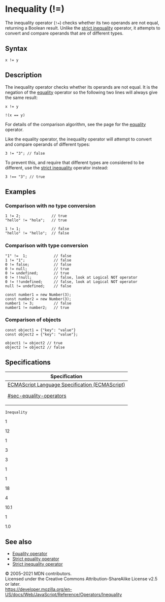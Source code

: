 # Inequality (!=)

The inequality operator (`!=`) checks whether its two operands are not equal, returning a Boolean result. Unlike the [strict inequality](strict_inequality) operator, it attempts to convert and compare operands that are of different types.

## Syntax

    x != y

## Description

The inequality operator checks whether its operands are not equal. It is the negation of the [equality](equality) operator so the following two lines will always give the same result:

    x != y

    !(x == y)

For details of the comparison algorithm, see the page for the [equality](equality) operator.

Like the equality operator, the inequality operator will attempt to convert and compare operands of different types:

    3 != "3"; // false

To prevent this, and require that different types are considered to be different, use the [strict inequality](strict_inequality) operator instead:

    3 !== "3"; // true

## Examples

### Comparison with no type conversion

    1 != 2;              // true
    "hello" != "hola";   // true

    1 != 1;              // false
    "hello" != "hello";  // false

### Comparison with type conversion

    "1" !=  1;            // false
    1 != "1";             // false
    0 != false;           // false
    0 != null;            // true
    0 != undefined;       // true
    0 != !!null;          // false, look at Logical NOT operator
    0 != !!undefined;     // false, look at Logical NOT operator
    null != undefined;    // false

    const number1 = new Number(3);
    const number2 = new Number(3);
    number1 != 3;         // false
    number1 != number2;   // true

### Comparison of objects

    const object1 = {"key": "value"}
    const object2 = {"key": "value"};

    object1 != object2 // true
    object2 != object2 // false

## Specifications

<table><thead><tr class="header"><th>Specification</th></tr></thead><tbody><tr class="odd"><td><a href="https://tc39.es/ecma262/#sec-equality-operators">ECMAScript Language Specification (ECMAScript) 
<br/>

<span class="small">#sec-equality-operators</span></a></td></tr></tbody></table>

`Inequality`

1

12

1

3

3

1

1

18

4

10.1

1

1.0

## See also

- [Equality operator](equality)
- [Strict equality operator](strict_equality)
- [Strict inequality operator](strict_inequality)

© 2005–2021 MDN contributors.  
Licensed under the Creative Commons Attribution-ShareAlike License v2.5 or later.  
<a href="https://developer.mozilla.org/en-US/docs/Web/JavaScript/Reference/Operators/Inequality" class="_attribution-link">https://developer.mozilla.org/en-US/docs/Web/JavaScript/Reference/Operators/Inequality</a>
